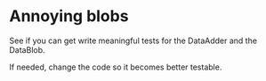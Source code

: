 # Annoying blobs #
See if you can get write meaningful tests for the DataAdder and the DataBlob.

If needed, change the code so it becomes better testable.